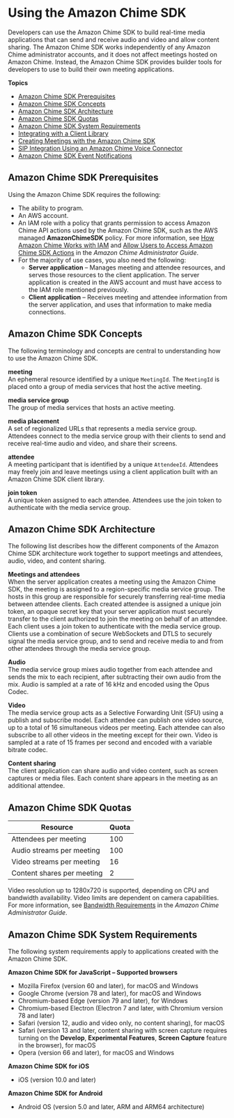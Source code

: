 # Using the Amazon Chime SDK<a name="meetings-sdk"></a>

Developers can use the Amazon Chime SDK to build real\-time media applications that can send and receive audio and video and allow content sharing\. The Amazon Chime SDK works independently of any Amazon Chime administrator accounts, and it does not affect meetings hosted on Amazon Chime\. Instead, the Amazon Chime SDK provides builder tools for developers to use to build their own meeting applications\.

**Topics**
+ [Amazon Chime SDK Prerequisites](#mtg-prereqs)
+ [Amazon Chime SDK Concepts](#mtg-glossary)
+ [Amazon Chime SDK Architecture](#mtg-arch)
+ [Amazon Chime SDK Quotas](#mtg-limits)
+ [Amazon Chime SDK System Requirements](#mtg-browsers)
+ [Integrating with a Client Library](mtgs-sdk-client-lib.md)
+ [Creating Meetings with the Amazon Chime SDK](mtgs-sdk-mtgs.md)
+ [SIP Integration Using an Amazon Chime Voice Connector](mtgs-sdk-cvc.md)
+ [Amazon Chime SDK Event Notifications](mtgs-sdk-notifications.md)

## Amazon Chime SDK Prerequisites<a name="mtg-prereqs"></a>

Using the Amazon Chime SDK requires the following:
+ The ability to program\.
+ An AWS account\.
+ An IAM role with a policy that grants permission to access Amazon Chime API actions used by the Amazon Chime SDK, such as the AWS managed **AmazonChimeSDK** policy\. For more information, see [How Amazon Chime Works with IAM](https://docs.aws.amazon.com/chime/latest/ag/security_iam_service-with-iam.html) and [Allow Users to Access Amazon Chime SDK Actions](https://docs.aws.amazon.com/chime/latest/ag/security_iam_id-based-policy-examples.html#security_iam_id-based-policy-examples-chime-sdk) in the *Amazon Chime Administrator Guide*\.
+ For the majority of use cases, you also need the following:
  + **Server application** – Manages meeting and attendee resources, and serves those resources to the client application\. The server application is created in the AWS account and must have access to the IAM role mentioned previously\.
  + **Client application** – Receives meeting and attendee information from the server application, and uses that information to make media connections\.

## Amazon Chime SDK Concepts<a name="mtg-glossary"></a>

The following terminology and concepts are central to understanding how to use the Amazon Chime SDK\.

**meeting**  
An ephemeral resource identified by a unique `MeetingId`\. The `MeetingId` is placed onto a group of media services that host the active meeting\.

**media service group**  
The group of media services that hosts an active meeting\.

**media placement**  
A set of regionalized URLs that represents a media service group\. Attendees connect to the media service group with their clients to send and receive real\-time audio and video, and share their screens\.

**attendee**  
A meeting participant that is identified by a unique `AttendeeId`\. Attendees may freely join and leave meetings using a client application built with an Amazon Chime SDK client library\.

**join token**  
A unique token assigned to each attendee\. Attendees use the join token to authenticate with the media service group\.

## Amazon Chime SDK Architecture<a name="mtg-arch"></a>

The following list describes how the different components of the Amazon Chime SDK architecture work together to support meetings and attendees, audio, video, and content sharing\.

**Meetings and attendees**  
When the server application creates a meeting using the Amazon Chime SDK, the meeting is assigned to a region\-specific media service group\. The hosts in this group are responsible for securely transferring real\-time media between attendee clients\. Each created attendee is assigned a unique join token, an opaque secret key that your server application must securely transfer to the client authorized to join the meeting on behalf of an attendee\. Each client uses a join token to authenticate with the media service group\. Clients use a combination of secure WebSockets and DTLS to securely signal the media service group, and to send and receive media to and from other attendees through the media service group\.

**Audio**  
The media service group mixes audio together from each attendee and sends the mix to each recipient, after subtracting their own audio from the mix\. Audio is sampled at a rate of 16 kHz and encoded using the Opus Codec\.

**Video**  
The media service group acts as a Selective Forwarding Unit \(SFU\) using a publish and subscribe model\. Each attendee can publish one video source, up to a total of 16 simultaneous videos per meeting\. Each attendee can also subscribe to all other videos in the meeting except for their own\. Video is sampled at a rate of 15 frames per second and encoded with a variable bitrate codec\.

**Content sharing**  
The client application can share audio and video content, such as screen captures or media files\. Each content share appears in the meeting as an additional attendee\.

## Amazon Chime SDK Quotas<a name="mtg-limits"></a>


| Resource | Quota | 
| --- | --- | 
|  Attendees per meeting  |  100  | 
|  Audio streams per meeting  |  100  | 
|  Video streams per meeting  |  16  | 
|  Content shares per meeting  |  2  | 

Video resolution up to 1280x720 is supported, depending on CPU and bandwidth availability\. Video limits are dependent on camera capabilities\. For more information, see [Bandwidth Requirements](https://docs.aws.amazon.com/chime/latest/ag/network-config.html#bandwidth) in the *Amazon Chime Administrator Guide*\.

## Amazon Chime SDK System Requirements<a name="mtg-browsers"></a>

The following system requirements apply to applications created with the Amazon Chime SDK\.

**Amazon Chime SDK for JavaScript – Supported browsers**
+ Mozilla Firefox \(version 60 and later\), for macOS and Windows
+ Google Chrome \(version 78 and later\), for macOS and Windows
+ Chromium\-based Edge \(version 79 and later\), for Windows
+ Chromium\-based Electron \(Electron 7 and later, with Chromium version 78 and later\)
+ Safari \(version 12, audio and video only, no content sharing\), for macOS
+ Safari \(version 13 and later, content sharing with screen capture requires turning on the **Develop**, **Experimental Features**, **Screen Capture** feature in the browser\), for macOS
+ Opera \(version 66 and later\), for macOS and Windows

**Amazon Chime SDK for iOS**
+ iOS \(version 10\.0 and later\)

**Amazon Chime SDK for Android**
+ Android OS \(version 5\.0 and later, ARM and ARM64 architecture\)